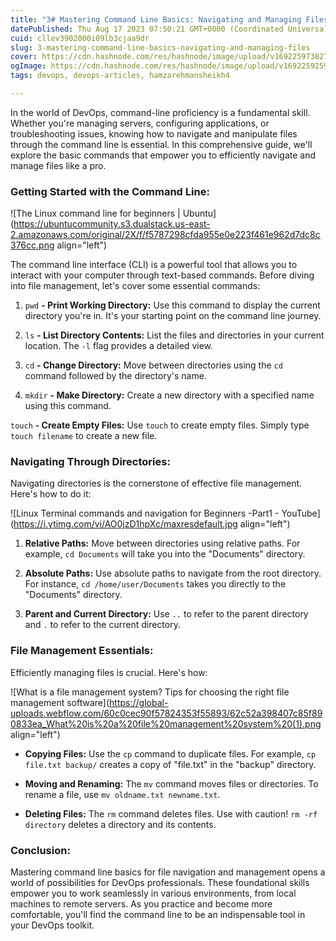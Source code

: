 ```yaml
---
title: "3# Mastering Command Line Basics: Navigating and Managing Files"
datePublished: Thu Aug 17 2023 07:50:21 GMT+0000 (Coordinated Universal Time)
cuid: cllev3902000i09lb3cjaa9dr
slug: 3-mastering-command-line-basics-navigating-and-managing-files
cover: https://cdn.hashnode.com/res/hashnode/image/upload/v1692259738274/04aad29e-703d-466c-887c-72a1360722b3.webp
ogImage: https://cdn.hashnode.com/res/hashnode/image/upload/v1692259259119/ea170c6e-9fd3-46a7-81c0-4133c3e09f95.png
tags: devops, devops-articles, hamzarehmansheikh4

---
```


In the world of DevOps, command-line proficiency is a fundamental skill. Whether you're managing servers, configuring applications, or troubleshooting issues, knowing how to navigate and manipulate files through the command line is essential. In this comprehensive guide, we'll explore the basic commands that empower you to efficiently navigate and manage files like a pro.

### **Getting Started with the Command Line:**

![The Linux command line for beginners | Ubuntu](https://ubuntucommunity.s3.dualstack.us-east-2.amazonaws.com/original/2X/f/f5787298cfda955e0e223f461e962d7dc8c376cc.png align="left")

The command line interface (CLI) is a powerful tool that allows you to interact with your computer through text-based commands. Before diving into file management, let's cover some essential commands:

1. `pwd` **- Print Working Directory:** Use this command to display the current directory you're in. It's your starting point on the command line journey.
    
2. `ls` **- List Directory Contents:** List the files and directories in your current location. The `-l` flag provides a detailed view.
    
3. `cd` **- Change Directory:** Move between directories using the `cd` command followed by the directory's name.
    
4. `mkdir` **- Make Directory:** Create a new directory with a specified name using this command.
    

`touch` **- Create Empty Files:** Use `touch` to create empty files. Simply type `touch filename` to create a new file.

### **Navigating Through Directories:**

Navigating directories is the cornerstone of effective file management. Here's how to do it:

![Linux Terminal commands and navigation for Beginners -Part1 - YouTube](https://i.ytimg.com/vi/AO0jzD1hpXc/maxresdefault.jpg align="left")

1. **Relative Paths:** Move between directories using relative paths. For example, `cd Documents` will take you into the "Documents" directory.
    
2. **Absolute Paths:** Use absolute paths to navigate from the root directory. For instance, `cd /home/user/Documents` takes you directly to the "Documents" directory.
    
3. **Parent and Current Directory:** Use `..` to refer to the parent directory and `.` to refer to the current directory.
    

### **File Management Essentials:**

Efficiently managing files is crucial. Here's how:

![What is a file management system? Tips for choosing the right file  management software](https://global-uploads.webflow.com/60c0cec90f57824353f55893/62c52a398407c85f890833ea_What%20is%20a%20file%20management%20system%20(1).png align="left")

* **Copying Files:** Use the `cp` command to duplicate files. For example, `cp file.txt backup/` creates a copy of "file.txt" in the "backup" directory.
    
* **Moving and Renaming:** The `mv` command moves files or directories. To rename a file, use `mv oldname.txt newname.txt`.
    
* **Deleting Files:** The `rm` command deletes files. Use with caution! `rm -rf directory` deletes a directory and its contents.
    

### **Conclusion:**

Mastering command line basics for file navigation and management opens a world of possibilities for DevOps professionals. These foundational skills empower you to work seamlessly in various environments, from local machines to remote servers. As you practice and become more comfortable, you'll find the command line to be an indispensable tool in your DevOps toolkit.